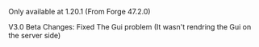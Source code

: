 Only available at 1.20.1 (From Forge 47.2.0)


V3.0 Beta Changes: Fixed The Gui problem (It wasn't rendring the Gui on the server side)

